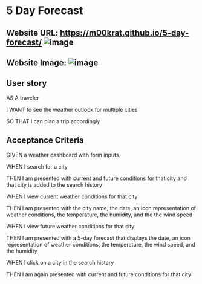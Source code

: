 # 5 Day Forecast

## Website URL: https://m00krat.github.io/5-day-forecast/ ![image](https://user-images.githubusercontent.com/122582343/234710024-395a1c50-3f37-4cb2-8aac-5babb8181182.png)


## Website Image: ![image](https://user-images.githubusercontent.com/122582343/234709904-9379dec9-912f-45b0-84a3-ae870b62afa8.png)

## User story
AS A traveler

I WANT to see the weather outlook for multiple cities

SO THAT I can plan a trip accordingly


## Acceptance Criteria
GIVEN a weather dashboard with form inputs

WHEN I search for a city

THEN I am presented with current and future conditions for that city and that city is added to the search history

WHEN I view current weather conditions for that city

THEN I am presented with the city name, the date, an icon representation of weather conditions, the temperature, the humidity, and the the wind speed

WHEN I view future weather conditions for that city

THEN I am presented with a 5-day forecast that displays the date, an icon representation of weather conditions, the temperature, the wind speed, and the humidity

WHEN I click on a city in the search history

THEN I am again presented with current and future conditions for that city
